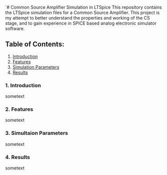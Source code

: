 `# Common Source Amplifier Simulation in LTSpice
This repository contains the LTSpice simulation files for a Common Source Amplifier. This project is my attempt to better understand the properties and working of the CS stage, and to gain experience in SPICE based analog electronic simulator software.

## Table of Contents:
1. [ Introduction ](#intro)
2. [ Features](#features)
3. [Simulation Parameters](#sp)
4. [Results](#rs)

<a name="intro"></a>
### 1. Introduction

sometext

<a name="features"></a>
### 2. Features

sometext

<a name="sp"></a>
### 3. Simultaion Parameters

sometext

<a name="rs"></a>
### 4. Results

sometext

